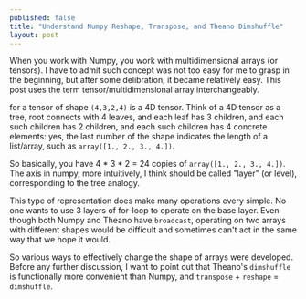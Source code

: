 ```yaml
---
published: false
title: "Understand Numpy Reshape, Transpose, and Theano Dimshuffle"
layout: post
---
```






When you work with Numpy, you work with multidimensional arrays (or tensors). I have to admit such concept was not too easy for me to grasp in the beginning, but after some delibration, it became relatively easy. This post uses the term  tensor/multidimensional array interchangeably.

for a tensor of shape `(4,3,2,4)` is a 4D tensor. Think of a 4D tensor as a tree, root connects with 4 leaves, and each leaf has 3 children, and each such children has 2 children, and each such children has 4 concrete elements: yes, the last number of the shape indicates the length of a list/array, such as `array([1., 2., 3., 4.])`.

So basically, you have 4 * 3 * 2 = 24 copies of `array([1., 2., 3., 4.])`. The axis in numpy, more intuitively, I think should be called "layer" (or level), corresponding to the tree analogy.

This type of representation does make many operations every simple. No one wants to use 3 layers of for-loop to operate on the base layer. Even though both Numpy and Theano have `broadcast`, operating on two arrays with different shapes would be difficult and sometimes can't act in the same way that we hope it would.

So various ways to effectively change the shape of arrays were developed. Before any further discussion, I want to point out that Theano's `dimshuffle` is functionally more convenient than Numpy, and `transpose` + `reshape` = `dimshuffle`.
